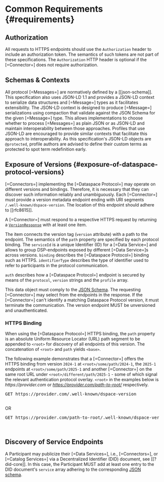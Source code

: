 # Common Requirements {#requirements}

## Authorization

All requests to HTTPS endpoints should use the `Authorization` header to include an authorization token. The semantics
of such tokens are not part of these specifications. The `Authorization` HTTP header is optional if the [=Connector=]
does not require authorization.

## Schemas & Contexts

All protocol [=Messages=] are normatively defined by a [[json-schema]]. This specification also uses JSON-LD 1.1 and
provides a JSON-LD context to serialize data structures and [=Message=] types as it facilitates extensibility. The
JSON-LD context is designed to produce [=Message=] serializations using compaction that validate against the JSON Schema
for the given [=Message=] type. This allows implementations to choose whether to process [=Messages=] as plain JSON or
as JSON-LD and maintain interoperability between those approaches. Profiles that use JSON-LD are encouraged to provide
similar contexts that facilitate this approach to interoperability. As this specification's JSON-LD objects are 
`@protected`, profile authors are advised to define their custom terms as protected to spot term redefinition early.

## Exposure of Versions {#exposure-of-dataspace-protocol-versions}

[=Connectors=] implementing the [=Dataspace Protocol=] may operate on different versions and bindings. Therefore, it is
necessary that they can discover such information reliably and unambiguously. Each [=Connector=]
must provide a version metadata endpoint ending with URI segments `/.well-known/dspace-version`. The location of this 
endpoint should adhere to [[rfc8615]].

A [=Connector=] must respond to a respective HTTPS request by returning a [`VersionResponse`](#VersionResponse-table)
with at least one item. 

<p data-include="message/table/versionresponse.html" data-include-format="html">
</p>

The item connects the version tag (`version` attribute) with a path to the endpoint.
The semantics of the `path` property are specified by each protocol binding. The `serviceId` is a unique Identifier (ID) for 
a [=Data Service=] and allows to group DSP-endpoints exposed by different [=Data Service=]s across versions. `binding`
describes the [=Dataspace Protocol=] binding such as HTTPS. `identifierType` describes the type of identifier used to refer to
participants in the protocol communication.

<p data-include="message/table/version.html" data-include-format="html">
</p>

`auth` describes how a [=Dataspace Protocol=] endpoint is secured by means of the `protocol`, `version` strings and the `profile` array.


<p data-include="message/table/auth.html" data-include-format="html">
</p>


This data object must comply to the [JSON Schema](message/schema/protocol-version-schema.json). The requesting
[=Connector=] may select from the endpoints in the response. If the [=Connector=] can't identify a matching Dataspace
Protocol version, it must terminate the communication. The version endpoint MUST be unversioned and unauthenticated.

### HTTPS Binding

When using the [=Dataspace Protocol=] HTTPS binding, the `path` property is an absolute Uniform Resource Locator (URL) path segment to be appended to `<root>` for
discovery of all endpoints of this version. The concatenation of `<root>` and `path` yields `<base>`.

The following example demonstrates that a [=Connector=] offers the HTTPS binding from version `2024-1` at
`<root>/some/path/2024-1`, the `2025-1` endpoints at `<root>/some/path/2025-1` and another [=Connector=] on the same 
root URL under `<root>/different/path/2025-1` - some of which signal the relevant authentication protocol overlay. 
`<root>` in the examples below is _https://provider.com_ or _https://provider.com/path-to-root/_ respectively.

<aside class="example" title="Well-known Version Endpoint (HTTPS) at different root path">
    <pre class="http">GET https://provider.com/.well-known/dspace-version
    </pre>
    OR
    <pre class="http">GET https://provider.com/path-to-root/.well-known/dspace-version</pre>
    <pre class="json" data-include="message/example/protocol-version.json">
    </pre>
</aside>

## Discovery of Service Endpoints

A Participant may publicize their [=Data Services=], i.e., [=Connectors=], or [=Catalog Services=] via a Decentralized Identifier (DID) document, 
see [[?did-core]]. In this case, the Participant MUST add at least one entry to the DID document's `service` array 
adhering to the corresponding [JSON schema](message/schema/did-service-schema.json).

<aside class="example" title="Catalog Service DID Service Example">
    <pre class="json" data-include="message/example/catalogservice-did-service.json">
    </pre>
</aside>

<aside class="example" title="Data Service DID Service Example">
    <pre class="json" data-include="message/example/dataservice-did-service.json">
    </pre>
</aside>